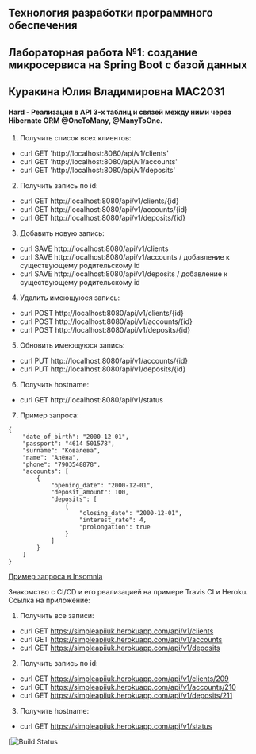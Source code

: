 ﻿## Технология разработки программного обеспечения
## Лабораторная работа №1: создание микросервиса на Spring Boot с базой данных
## Куракина Юлия Владимировна МАС2031 

#### Hard - Реализация в API 3-х таблиц и связей между ними через Hibernate ORM @OneToMany, @ManyToOne.

1. Получить список всех клиентов: 
- curl GET 'http://localhost:8080/api/v1/clients'
- curl GET 'http://localhost:8080/api/v1/accounts'
- curl GET 'http://localhost:8080/api/v1/deposits'
2. Получить запись по id: 
- curl GET http://localhost:8080/api/v1/clients/{id}
- curl GET http://localhost:8080/api/v1/accounts/{id}
- curl GET http://localhost:8080/api/v1/deposits/{id}
3. Добавить новую запись: 
- curl SAVE http://localhost:8080/api/v1/clients 
- curl SAVE http://localhost:8080/api/v1/accounts  / добавление к существующему родительскому id
- curl SAVE http://localhost:8080/api/v1/deposits  / добавление к существующему родительскому id
4. Удалить имеющуюся запись: 
- curl POST http://localhost:8080/api/v1/clients/{id}
- curl POST http://localhost:8080/api/v1/accounts/{id}
- curl POST http://localhost:8080/api/v1/deposits/{id}
5. Обновить имеющуюся запись: 
- curl PUT http://localhost:8080/api/v1/accounts/{id}
- curl PUT http://localhost:8080/api/v1/deposits/{id}
6. Получить hostname: 
- curl GET http://localhost:8080/api/v1/status 
7. Пример запроса:
```
{
	"date_of_birth": "2000-12-01",
	"passport": "4614 501578",
	"surname": "Ковалева",
	"name": "Алёна",
	"phone": "7903548878",
	"accounts": [
		{
			"opening_date": "2000-12-01",
			"deposit_amount": 100,
			"deposits": [
				{
					"closing_date": "2000-12-01",
					"interest_rate": 4,
					"prolongation": true
				}
			]
		}
	]
}
```
[Пример запроса в Insomnia](https://drive.google.com/drive/folders/1hO3hkDz8sVtnm3IPv-ZMsbI93jKhiI5y?usp=sharing)

Знакомство с CI/CD и его реализацией на примере Travis CI и Heroku. Ссылка на приложение:
1. Получить все записи:
- curl GET https://simpleapiiuk.herokuapp.com/api/v1/clients
- curl GET https://simpleapiiuk.herokuapp.com/api/v1/accounts
- curl GET https://simpleapiiuk.herokuapp.com/api/v1/deposits
2. Получить запись по id:
- curl GET https://simpleapiiuk.herokuapp.com/api/v1/clients/209
- curl GET https://simpleapiiuk.herokuapp.com/api/v1/accounts/210
- curl GET https://simpleapiiuk.herokuapp.com/api/v1/deposits/211
3. Получить hostname:
- curl GET https://simpleapiiuk.herokuapp.com/api/v1/status


[![Build Status](https://travis-ci.com/IuliiaKurakina/simpleapiiuk.svg?branch=hard)
